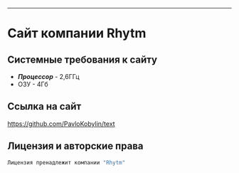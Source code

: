 ***
# Сайт компании Rhytm

## Системные требования к сайту
- ***Процессор***  - 2,6ГГц
- ОЗУ - 4Гб

## Cсылка на сайт
<https://github.com/PavloKobylin/text>

## Лицензия и авторские права
```sh
Лицензия пренадлежит компании "Rhytm"
```
